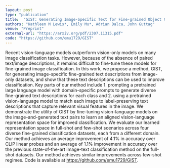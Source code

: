 ```yaml
---
layout: post
type: "publication"
title:  "GIST: Generating Image-Specific Text for Fine-grained Object Classification"
authors: "Kathleen M Lewis*, Emily Mu*, Adrian Dalca, John Guttag"
venue: "Preprint"
external-url: "https://arxiv.org/pdf/2307.11315.pdf"
code: "https://github.com/emu1729/GIST"
---
```


Recent vision-language models outperform vision-only models on
many image classification tasks. However, because of the absence
of paired text/image descriptions, it remains difficult to fine-tune
these models for fine-grained image classification. In this work,
we propose a method, GIST, for generating image-specific
fine-grained text descriptions from image-only datasets, and show
that these text descriptions can be used to improve classification.
Key parts of our method include 1. prompting a pretrained
large language model with domain-specific prompts to generate
diverse fine-grained text descriptions for each class and 2. using
a pretrained vision-language model to match each image to
label-preserving text descriptions that capture relevant visual
features in the image. We demonstrate the utility of GIST by
fine-tuning vision-language models on the image-and-generated 
text pairs to learn an aligned vision-language representation
space for improved classification. We evaluate our learned
representation space in full-shot and few-shot scenarios across
four diverse fine-grained classification datasets, each from a
different domain. Our method achieves an average improvement
of 4.1% in accuracy over CLIP linear probes and an average of
1.1% improvement in accuracy over the previous state-of-the-art
image-text classification method on the full-shot datasets. Our
method achieves similar improvements across few-shot regimes.
Code is available at https://github.com/emu1729/GIST.
